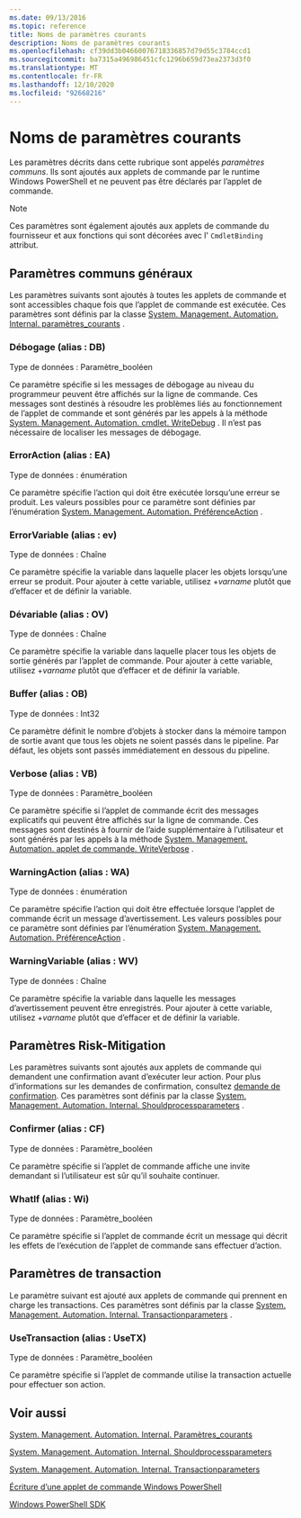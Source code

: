 ```yaml
---
ms.date: 09/13/2016
ms.topic: reference
title: Noms de paramètres courants
description: Noms de paramètres courants
ms.openlocfilehash: cf39dd3b04660076718336857d79d55c3784ccd1
ms.sourcegitcommit: ba7315a496986451cfc1296b659d73ea2373d3f0
ms.translationtype: MT
ms.contentlocale: fr-FR
ms.lasthandoff: 12/10/2020
ms.locfileid: "92668216"
---
```

# <a name="common-parameter-names"></a>Noms de paramètres courants

Les paramètres décrits dans cette rubrique sont appelés *paramètres communs*. Ils sont ajoutés aux applets de commande par le runtime Windows PowerShell et ne peuvent pas être déclarés par l’applet de commande.

> [!NOTE]
> Ces paramètres sont également ajoutés aux applets de commande du fournisseur et aux fonctions qui sont décorées avec l' `CmdletBinding` attribut.

## <a name="general-common-parameters"></a>Paramètres communs généraux

Les paramètres suivants sont ajoutés à toutes les applets de commande et sont accessibles chaque fois que l’applet de commande est exécutée. Ces paramètres sont définis par la classe [System. Management. Automation. Internal. paramètres_courants](/dotnet/api/System.Management.Automation.Internal.CommonParameters) .

### <a name="debug-alias-db"></a>Débogage (alias : DB)

Type de données : Paramètre_booléen

Ce paramètre spécifie si les messages de débogage au niveau du programmeur peuvent être affichés sur la ligne de commande. Ces messages sont destinés à résoudre les problèmes liés au fonctionnement de l’applet de commande et sont générés par les appels à la méthode [System. Management. Automation. cmdlet. WriteDebug](/dotnet/api/System.Management.Automation.Cmdlet.WriteDebug) . Il n’est pas nécessaire de localiser les messages de débogage.

### <a name="erroraction-alias-ea"></a>ErrorAction (alias : EA)

Type de données : énumération

Ce paramètre spécifie l’action qui doit être exécutée lorsqu’une erreur se produit. Les valeurs possibles pour ce paramètre sont définies par l’énumération [System. Management. Automation. PréférenceAction](/dotnet/api/System.Management.Automation.ActionPreference) .

### <a name="errorvariable-alias-ev"></a>ErrorVariable (alias : ev)

Type de données : Chaîne

Ce paramètre spécifie la variable dans laquelle placer les objets lorsqu’une erreur se produit. Pour ajouter à cette variable, utilisez +*varname* plutôt que d’effacer et de définir la variable.

### <a name="outvariable-alias-ov"></a>Dévariable (alias : OV)

Type de données : Chaîne

Ce paramètre spécifie la variable dans laquelle placer tous les objets de sortie générés par l’applet de commande. Pour ajouter à cette variable, utilisez +*varname* plutôt que d’effacer et de définir la variable.

### <a name="outbuffer-alias-ob"></a>Buffer (alias : OB)

Type de données : Int32

Ce paramètre définit le nombre d’objets à stocker dans la mémoire tampon de sortie avant que tous les objets ne soient passés dans le pipeline. Par défaut, les objets sont passés immédiatement en dessous du pipeline.

### <a name="verbose-alias-vb"></a>Verbose (alias : VB)

Type de données : Paramètre_booléen

Ce paramètre spécifie si l’applet de commande écrit des messages explicatifs qui peuvent être affichés sur la ligne de commande. Ces messages sont destinés à fournir de l’aide supplémentaire à l’utilisateur et sont générés par les appels à la méthode [System. Management. Automation. applet de commande. WriteVerbose](/dotnet/api/System.Management.Automation.Cmdlet.WriteVerbose) .

### <a name="warningaction-alias-wa"></a>WarningAction (alias : WA)

Type de données : énumération

Ce paramètre spécifie l’action qui doit être effectuée lorsque l’applet de commande écrit un message d’avertissement. Les valeurs possibles pour ce paramètre sont définies par l’énumération [System. Management. Automation. PréférenceAction](/dotnet/api/System.Management.Automation.ActionPreference) .

### <a name="warningvariable-alias-wv"></a>WarningVariable (alias : WV)

Type de données : Chaîne

Ce paramètre spécifie la variable dans laquelle les messages d’avertissement peuvent être enregistrés. Pour ajouter à cette variable, utilisez +*varname* plutôt que d’effacer et de définir la variable.

## <a name="risk-mitigation-parameters"></a>Paramètres Risk-Mitigation

Les paramètres suivants sont ajoutés aux applets de commande qui demandent une confirmation avant d’exécuter leur action. Pour plus d’informations sur les demandes de confirmation, consultez [demande de confirmation](./requesting-confirmation-from-cmdlets.md). Ces paramètres sont définis par la classe [System. Management. Automation. Internal. Shouldprocessparameters](/dotnet/api/System.Management.Automation.Internal.ShouldProcessParameters) .

### <a name="confirm-alias-cf"></a>Confirmer (alias : CF)

Type de données : Paramètre_booléen

Ce paramètre spécifie si l’applet de commande affiche une invite demandant si l’utilisateur est sûr qu’il souhaite continuer.

### <a name="whatif-alias-wi"></a>WhatIf (alias : Wi)

Type de données : Paramètre_booléen

Ce paramètre spécifie si l’applet de commande écrit un message qui décrit les effets de l’exécution de l’applet de commande sans effectuer d’action.

## <a name="transaction-parameters"></a>Paramètres de transaction

Le paramètre suivant est ajouté aux applets de commande qui prennent en charge les transactions. Ces paramètres sont définis par la classe [System. Management. Automation. Internal. Transactionparameters](/dotnet/api/System.Management.Automation.Internal.TransactionParameters) .

### <a name="usetransaction-alias-usetx"></a>UseTransaction (alias : UseTX)

Type de données : Paramètre_booléen

Ce paramètre spécifie si l’applet de commande utilise la transaction actuelle pour effectuer son action.

## <a name="see-also"></a>Voir aussi

[System. Management. Automation. Internal. Paramètres_courants](/dotnet/api/System.Management.Automation.Internal.CommonParameters)

[System. Management. Automation. Internal. Shouldprocessparameters](/dotnet/api/System.Management.Automation.Internal.ShouldProcessParameters)

[System. Management. Automation. Internal. Transactionparameters](/dotnet/api/System.Management.Automation.Internal.TransactionParameters)

[Écriture d’une applet de commande Windows PowerShell](./writing-a-windows-powershell-cmdlet.md)

[Windows PowerShell SDK](../windows-powershell-reference.md)
